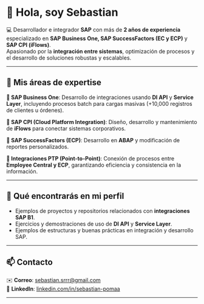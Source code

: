 # 👋 Hola, soy **Sebastian**

💻 Desarrollador e integrador **SAP** con más de **2 años de experiencia** especializado en **SAP Business One, SAP SuccessFactors (EC y ECP)** y **SAP CPI (iFlows)**.  
Apasionado por la **integración entre sistemas**, optimización de procesos y el desarrollo de soluciones robustas y escalables.

---

## 🚀 Mis áreas de expertise

 **🔹 SAP Business One**: Desarrollo de integraciones usando **DI API** y **Service Layer**, incluyendo procesos batch para cargas masivas (+10,000 registros de clientes u órdenes).  
 
 **🔹 SAP CPI (Cloud Platform Integration)**: Diseño, desarrollo y mantenimiento de **iFlows** para conectar sistemas corporativos.  
 
 **🔹 SAP SuccessFactors (ECP)**: Desarrollo en **ABAP** y modificación de reportes personalizados.  
 
 **🔹 Integraciones PTP (Point-to-Point)**: Conexión de procesos entre **Employee Central y ECP**, garantizando eficiencia y consistencia en la información.

---

## 📂 Qué encontrarás en mi perfil

- Ejemplos de proyectos y repositorios relacionados con **integraciones SAP B1**.  
- Ejercicios y demostraciones de uso de **DI API** y **Service Layer**.  
- Ejemplos de estructuras y buenas prácticas en integración y desarrollo SAP.

---

## 📫 Contacto

✉️ **Correo**: sebastian.srrr@gmail.com  
💼 **LinkedIn**: [linkedin.com/in/sebastian-pomaa](https://linkedin.com/in/sebastian-pomaa)

---
